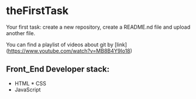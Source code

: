 # theFirstTask
Your first task: create a new repository, create a README.nd file and upload another file.

You can find a playlist of videos about git by [link] (https://www.youtube.com/watch?v=MB8B4Y9Io18)
## Front_End Developer stack:

* HTML
﻿﻿* CSS
* JavaScript

